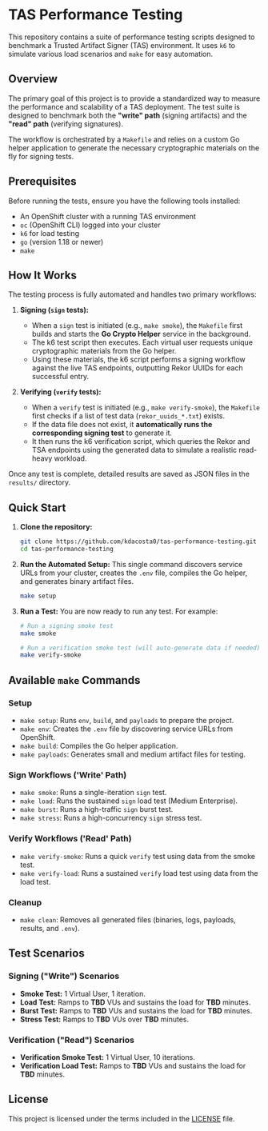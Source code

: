 # TAS Performance Testing

This repository contains a suite of performance testing scripts designed to benchmark a Trusted Artifact Signer (TAS) environment. It uses `k6` to simulate various load scenarios and `make` for easy automation.

## Overview

The primary goal of this project is to provide a standardized way to measure the performance and scalability of a TAS deployment. The test suite is designed to benchmark both the **"write" path** (signing artifacts) and the **"read" path** (verifying signatures).

The workflow is orchestrated by a `Makefile` and relies on a custom Go helper application to generate the necessary cryptographic materials on the fly for signing tests.

## Prerequisites

Before running the tests, ensure you have the following tools installed:

* An OpenShift cluster with a running TAS environment
* `oc` (OpenShift CLI) logged into your cluster
* `k6` for load testing
* `go` (version 1.18 or newer)
* `make`

## How It Works

The testing process is fully automated and handles two primary workflows:

1.  **Signing (`sign` tests):**
    * When a `sign` test is initiated (e.g., `make smoke`), the `Makefile` first builds and starts the **Go Crypto Helper** service in the background.
    * The k6 test script then executes. Each virtual user requests unique cryptographic materials from the Go helper.
    * Using these materials, the k6 script performs a signing workflow against the live TAS endpoints, outputting Rekor UUIDs for each successful entry.

2.  **Verifying (`verify` tests):**
    * When a `verify` test is initiated (e.g., `make verify-smoke`), the `Makefile` first checks if a list of test data (`rekor_uuids_*.txt`) exists.
    * If the data file does not exist, it **automatically runs the corresponding signing test** to generate it.
    * It then runs the k6 verification script, which queries the Rekor and TSA endpoints using the generated data to simulate a realistic read-heavy workload.

Once any test is complete, detailed results are saved as JSON files in the `results/` directory.

## Quick Start

1.  **Clone the repository:**
    ```bash
    git clone https://github.com/kdacosta0/tas-performance-testing.git
    cd tas-performance-testing
    ```

2.  **Run the Automated Setup:**
    This single command discovers service URLs from your cluster, creates the `.env` file, compiles the Go helper, and generates binary artifact files.
    ```bash
    make setup
    ```

3.  **Run a Test:**
    You are now ready to run any test. For example:
    ```bash
    # Run a signing smoke test
    make smoke

    # Run a verification smoke test (will auto-generate data if needed)
    make verify-smoke
    ```

## Available `make` Commands

### Setup
* `make setup`: Runs `env`, `build`, and `payloads` to prepare the project.
* `make env`: Creates the `.env` file by discovering service URLs from OpenShift.
* `make build`: Compiles the Go helper application.
* `make payloads`: Generates small and medium artifact files for testing.

### Sign Workflows ('Write' Path)
* `make smoke`: Runs a single-iteration `sign` test.
* `make load`: Runs the sustained `sign` load test (Medium Enterprise).
* `make burst`: Runs a high-traffic `sign` burst test.
* `make stress`: Runs a high-concurrency `sign` stress test.

### Verify Workflows ('Read' Path)
* `make verify-smoke`: Runs a quick `verify` test using data from the smoke test.
* `make verify-load`: Runs a sustained `verify` load test using data from the load test.

### Cleanup
* `make clean`: Removes all generated files (binaries, logs, payloads, results, and `.env`).

## Test Scenarios

### Signing ("Write") Scenarios
* **Smoke Test:** 1 Virtual User, 1 iteration.
* **Load Test:** Ramps to **TBD** VUs and sustains the load for **TBD** minutes.
* **Burst Test:** Ramps to **TBD** VUs and sustains the load for **TBD** minutes.
* **Stress Test:** Ramps to **TBD** VUs over **TBD** minutes.

### Verification ("Read") Scenarios
* **Verification Smoke Test:** 1 Virtual User, 10 iterations.
* **Verification Load Test:** Ramps to **TBD** VUs and sustains the load for **TBD** minutes.

## License

This project is licensed under the terms included in the [LICENSE](LICENSE) file.